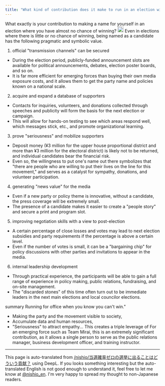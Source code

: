 ```yaml
---
title: "What kind of contribution does it make to run in an election with zero chance of winning?"
---
```


What exactly is your contribution to making a name for yourself in an election where you have almost no chance of winning?
<img src='https://scrapbox.io/api/pages/nishio-en/o3/icon' alt='o3.icon' height="19.5"/>
Even in elections where there is little or no chance of winning, being named as a candidate has the following pragmatic and symbolic value.

1. official "transmission channels" can be secured
- During the election period, publicly-funded announcement slots are available for political announcements, debates, election poster boards, and so on.
- It is far more efficient for emerging forces than buying their own media exposure costs, and it allows them to get the party name and policies known on a national scale.

2. acquire and expand a database of supporters
- Contacts for inquiries, volunteers, and donations collected through speeches and publicity will form the basis for the next election or campaign.
- This will allow for hands-on testing to see which areas respond well, which messages stick, etc., and promote organizational learning.

3. prove "seriousness" and mobilize supporters
- Deposit money (¥3 million for the upper house proportional district and more than ¥3 million for the electoral district) is likely not to be returned, and individual candidates bear the financial risk.
- Even so, the willingness to put one's name out there symbolizes that "there are people who are willing to put their lives on the line for this movement," and serves as a catalyst for sympathy, donations, and volunteer participation.

4. generating "news value" for the media
- Even if a new party or policy theme is innovative, without a candidate, the press coverage will be extremely small.
- The presence of a candidate makes it easier to create a "people story" and secure a print and program slot.

5. improving negotiation skills with a view to post-election
- A certain percentage of close losses and votes may lead to next election subsidies and party requirements if the percentage is above a certain level.
- Even if the number of votes is small, it can be a "bargaining chip" for policy discussions with other parties and invitations to appear in the media.

6. internal leadership development
- Through practical experience, the participants will be able to gain a full range of experience in policy making, public relations, fundraising, and on-site management.
- The "discarded stones" of this time often turn out to be immediate leaders in the next main elections and local councilor elections.

summary
Running for office when you know you can't win."
- Making the party and the movement visible to society,
- Accumulate data and human resources,
- "Seriousness" to attract empathy...
This creates a triple leverage of
For an emerging force such as Team Mirai, this is an extremely significant contribution, as it allows a single person to serve as the public relations manager, business development officer, and training instructor.
---
This page is auto-translated from [/nishio/当選確率ゼロの選挙に出ることはどういう貢献？](https://scrapbox.io/nishio/当選確率ゼロの選挙に出ることはどういう貢献？) using DeepL. If you looks something interesting but the auto-translated English is not good enough to understand it, feel free to let me know at [@nishio_en](https://twitter.com/nishio_en). I'm very happy to spread my thought to non-Japanese readers.